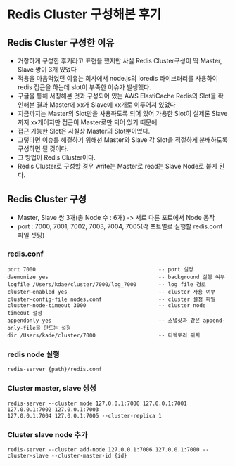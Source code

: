 # Redis Cluster 구성해본 후기

## Redis Cluster 구성한 이유
- 거창하게 구성한 후기라고 표현을 했지만 사실 Redis Cluster구성이 딱 Master, Slave 쌍이 3개 있었다
- 적용을 마음먹었던 이유는 회사에서 node.js의 ioredis 라이브러리를 사용하여 redis 접근을 하는데 slot이 부족한 이슈가 발생했다.
- 구글을 통해 서칭해본 것과 구성되어 있는 AWS ElastiCache Redis의 Slot을 확인해본 결과 Master에 xx개 Slave에 xx개로 이루어져 있었다
- 지금까지는 Master의 Slot만을 사용하도록 되어 있어 가용한 Slot이 실제론 Slave까지 xx개이지만 접근이 Master로만 되어 있기 때문에
- 접근 가능한 Slot은 사실상 Master의 Slot뿐이었다.
- 그렇다면 이슈를 해결하기 위해선 Master와 Slave 각 Slot을 적절하게 분배하도록 구성하면 될 것이다.
- 그 방법이 Redis Cluster이다.
- Redis Cluster로 구성할 경우 write는 Master로 read는 Slave Node로 붙게 된다.

## Redis Cluster 구성
- Master, Slave 쌍 3개(총 Node 수 : 6개) -> 서로 다른 포트에서 Node 동작
- port : 7000, 7001, 7002, 7003, 7004, 7005(각 포트별로 실행할 redis.conf 파일 셋팅)
### redis.conf
```
port 7000                                       -- port 설정
daemonize yes                                   -- background 실행 여부
logfile /Users/kdae/cluster/7000/log_7000       -- log file 경로
cluster-enabled yes                             -- cluster 사용 여부
cluster-config-file nodes.conf                  -- cluster 설정 파일
cluster-node-timeout 3000                       -- cluster node timeout 설정
appendonly yes                                  -- 스냅샷과 같은 append-only-file을 만드는 설정
dir /Users/kade/cluster/7000                    -- 디렉토리 위치
```

### redis node 실행
```
redis-server {path}/redis.conf
```

### Cluster master, slave 생성
```
redis-server --cluster mode 127.0.0.1:7000 127.0.0.1:7001 127.0.0.1:7002 127.0.0.1:7003
127.0.0.1:7004 127.0.0.1:7005 --cluster-replica 1
```

### Cluster slave node 추가
```
redis-server --cluster add-node 127.0.0.1:7006 127.0.0.1:7000 --cluster-slave --cluster-master-id {id}
```
